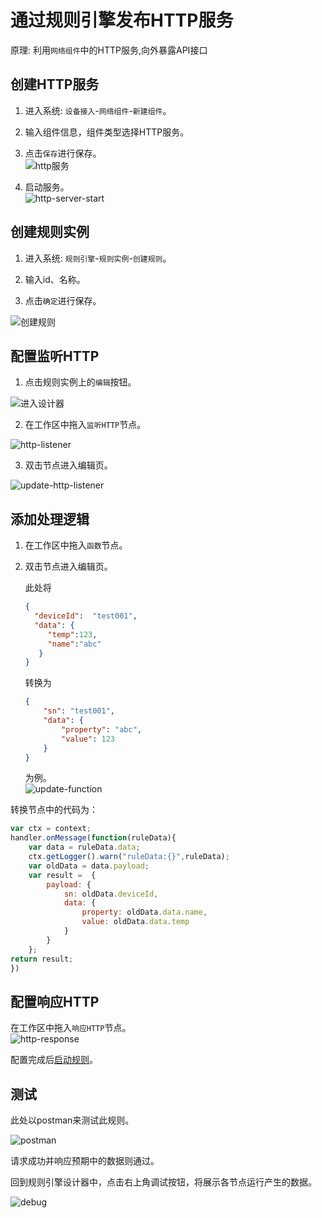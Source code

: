 # 通过规则引擎发布HTTP服务

原理: 利用`网络组件`中的HTTP服务,向外暴露API接口

## 创建HTTP服务

1. 进入系统: `设备接入`-`网络组件`-`新建组件`。  

2. 输入组件信息，组件类型选择HTTP服务。  

3. 点击`保存`进行保存。  
![http服务](images/rule-engine/save-http-server.png)  

4. 启动服务。  
![http-server-start](images/rule-engine/http-server-start.png)  

## 创建规则实例
1. 进入系统: `规则引擎`-`规则实例`-`创建规则`。  

2. 输入id、名称。  

3. 点击`确定`进行保存。  

![创建规则](../basics-guide/images/rule-engine/create.png)   

## 配置监听HTTP

1. 点击规则实例上的`编辑`按钮。  

![进入设计器](images/rule-engine/into-designer.png)  

2. 在工作区中拖入`监听HTTP`节点。  

![http-listener](images/rule-engine/http-listener-node.png)  

3. 双击节点进入编辑页。  

![update-http-listener](images/rule-engine/update-http-listener.png)  

## 添加处理逻辑

1. 在工作区中拖入`函数`节点。  

2. 双击节点进入编辑页。  

    此处将  
    ```json
    {  
      "deviceId":  "test001",
      "data": {
         "temp":123,
         "name":"abc"
       }
    }  
    ```
    转换为  
    ```json
    {
        "sn": "test001",
        "data": {
            "property": "abc",
            "value": 123
        }
    }
    ```
    为例。  
![update-function](images/rule-engine/update-function.png)  

转换节点中的代码为：  
```js
var ctx = context;
handler.onMessage(function(ruleData){
    var data = ruleData.data;
    ctx.getLogger().warn("ruleData:{}",ruleData);
    var oldData = data.payload;
    var result =  {
        payload: {
            sn: oldData.deviceId,
            data: {
                property: oldData.data.name,
                value: oldData.data.temp
            }
        }
    };
return result;
})
```
## 配置响应HTTP

在工作区中拖入`响应HTTP`节点。  
![http-response](images/rule-engine/http-response.png)  

配置完成后[启动规则](../basics-guide/course/rule-engine-nodered.md#保存)。  
## 测试

此处以postman来测试此规则。  

![postman](images/rule-engine/postman.png)   

请求成功并响应预期中的数据则通过。  
 

回到规则引擎设计器中，点击右上角调试按钮，将展示各节点运行产生的数据。  

![debug](images/rule-engine/debug-http.png)    